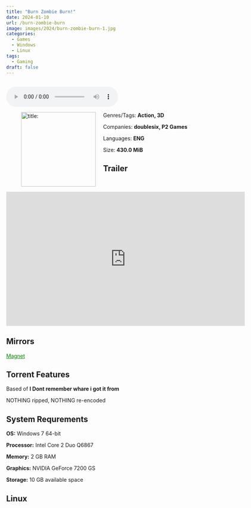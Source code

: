 ```yaml
---
title: "Burn Zombie Burn!"
date: 2024-01-10
url: /burn-zombie-burn
image: images/2024/burn-zombie-burn-1.jpg
categories:
  - Games
  - Windows
  - Linux
tags:
  - Gaming
draft: false
---
```

##
<style>
  body.dark-mode,
  body.dark-mode main * {
    background: url('/images/2024/burn-zombie-burn-1-2.jpg') center center fixed no-repeat;
    background-size: 100% 100%;
    background-size: cover;
    color: #f5f5f5;
  }
</style>
<script>
    document.addEventListener('DOMContentLoaded', function () {
        var body = document.body;
        var switcher = document.querySelector('.js-toggle');
                body.classList.add('dark-mode');
                // Save user preference in storage
                localStorage.setItem('darkMode', 'true');
            
        });
</script>

<audio controls autoplay>
  <source src="/audio/burn-zombie-burn.mp3" type="audio/mp3">
  Your browser does not support the audio tag.
</audio>

<figure style="float: left; margin-right: 20px;">
  <img src="/images/2024/burn-zombie-burn-1.jpg" alt="title: "Burn Zombie Burn!"" style="width: 200px;">
</figure>

Genres/Tags: **Action, 3D**

Companies: **doublesix, P2 Games**

Languages: **ENG**

Size: **430.0 MiB**

## Trailer
<iframe width="640" height="360" src="https://www.youtube.com/embed/UgRztfNkUyY" title="Burn Zombie Burn! trailer" frameborder="0" allow="accelerometer; autoplay; clipboard-write; encrypted-media; gyroscope; picture-in-picture; web-share" allowfullscreen></iframe>

## Mirrors
<a href="magnet:?xt=urn:btih:UIW4B5UCJLLKOJ43WTKCGG2H7DC2SYMC&dn=Burn%20Zombie%20Burn!" style="color: green;">Magnet</a>

## Torrent Features
Based of **I Dont remember whare i got it from**

NOTHING ripped, NOTHING re-encoded

## System Requrements
**OS:** Windows 7 64-bit

**Processor:** Intel Core 2 Duo Q6867

**Memory:** 2 GB RAM

**Graphics:** NVIDIA GeForce 7200 GS

**Storage:** 10 GB available space


## Linux
